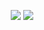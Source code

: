 <p align="center">
<img src="https://user-images.githubusercontent.com/74038190/236544207-c4f427b3-be04-4cfe-a3d2-2eabb0d2de73.gif" />
<img src="https://user-images.githubusercontent.com/74038190/230733742-d1aa194d-862c-49a5-af76-e610921d83e7.gif" />
</p>

